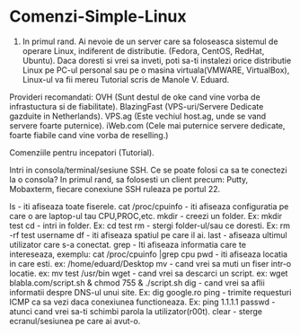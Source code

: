 # Comenzi-Simple-Linux
1. In primul rand. Ai nevoie de un server care sa foloseasca sistemul de operare Linux, indiferent de distributie. (Fedora, CentOS, RedHat, Ubuntu). 
Daca doresti si vrei sa inveti, poti sa-ti instalezi orice distributie Linux pe PC-ul personal sau pe o masina virtuala(VMWARE, VirtualBox), Linux-ul va fii mereu
Tutorial scris de Manole V. Eduard.

Provideri recomandati:
OVH (Sunt destul de oke cand vine vorba de infrastuctura si de fiabilitate).
BlazingFast (VPS-uri/Servere Dedicate gazduite in Netherlands).
VPS.ag (Este vechiul host.ag, unde se vand servere foarte puternice).
iWeb.com (Cele mai puternice servere dedicate, foarte fiabile cand vine vorba de reselling.)

Comenziile pentru incepatori (Tutorial).

Intri in consola/terminal/sesiune SSH.
Ce se poate folosi ca sa te conectezi la o consola? In primul rand, sa folosesti un client precum: Putty, Mobaxterm, fiecare conexiune SSH ruleaza pe portul 22.

ls - iti afiseaza toate fiserele.
cat /proc/cpuinfo - iti afiseaza configuratia pe care o are laptop-ul tau CPU,PROC,etc.
mkdir - creezi un folder. Ex: mkdir test
cd - intri in folder. Ex: cd test
rm - stergi folder-ul/sau ce doresti. Ex: rm -rf test
username
df - iti afiseaza spatiul pe care il ai.
last - afiseaza ultimul utilizator care s-a conectat.
grep - Iti afiseaza informatia care te intereseaza, exemplu: cat /proc/cpuinfo |grep cpu
pwd - iti afiseaza locatia in care esti. ex: /home/eduard/Desktop
mv - cand vrei sa muti un fiser intr-o locatie. ex: mv test /usr/bin
wget - cand vrei sa descarci un script. ex: wget blabla.com/script.sh & chmod 755 & ./script.sh
dig - cand vrei sa aflii informatii despre DNS-ul unui site. Ex: dig google.ro
ping - trimite requesturi ICMP ca sa vezi daca conexiunea functioneaza. Ex: ping 1.1.1.1
passwd - atunci cand vrei sa-ti schimbi parola la utilizator(r00t).
clear - sterge ecranul/sesiunea pe care ai avut-o.
